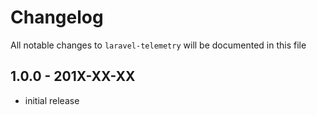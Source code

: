 # Changelog

All notable changes to `laravel-telemetry` will be documented in this file

## 1.0.0 - 201X-XX-XX

- initial release
